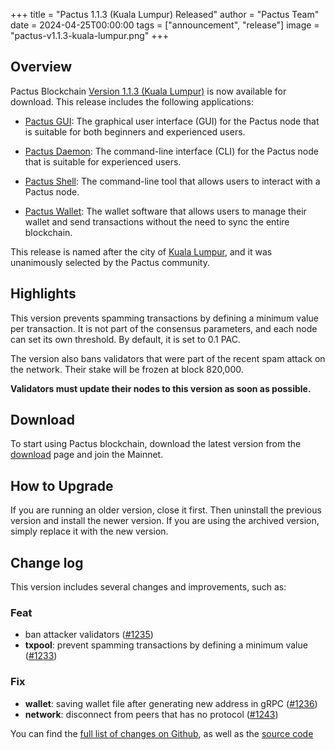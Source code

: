 +++
title = "Pactus 1.1.3 (Kuala Lumpur) Released"
author = "Pactus Team"
date = 2024-04-25T00:00:00
tags = ["announcement", "release"]
image = "pactus-v1.1.3-kuala-lumpur.png"
+++

## Overview

Pactus Blockchain [Version 1.1.3 (Kuala Lumpur)](https://github.com/pactus-project/pactus/releases/tag/v1.1.3)
is now available for download.
This release includes the following applications:

- [Pactus GUI](https://docs.pactus.org/get-started/pactus-gui/):
  The graphical user interface (GUI) for the Pactus node that is suitable
  for both beginners and experienced users.

- [Pactus Daemon](https://docs.pactus.org/get-started/pactus-daemon/):
  The command-line interface (CLI) for the Pactus node that is suitable for experienced users.

- [Pactus Shell](https://docs.pactus.org/tutorials/pactus-shell/):
  The command-line tool that allows users to interact with a Pactus node.

- [Pactus Wallet](https://docs.pactus.org/tutorials/pactus-wallet/):
  The wallet software that allows users to manage their wallet and send transactions
  without the need to sync the entire blockchain.

This release is named after the city of [Kuala Lumpur](https://en.wikipedia.org/wiki/Kuala_Lumpur),
and it was unanimously selected by the Pactus community.

## Highlights

This version prevents spamming transactions by defining a minimum value per transaction.
It is not part of the consensus parameters,
and each node can set its own threshold.
By default, it is set to 0.1 PAC.

The version also bans validators that were part of the recent spam attack on the network.
Their stake will be frozen at block 820,000.

**Validators must update their nodes to this version as soon as possible.**

## Download

To start using Pactus blockchain, download the latest version from the [download](/download)
page and join the Mainnet.

## How to Upgrade

If you are running an older version, close it first.
Then uninstall the previous version and install the newer version.
If you are using the archived version, simply replace it with the new version.

## Change log

This version includes several changes and improvements, such as:

### Feat

- ban attacker validators ([#1235](https://github.com/pactus-project/pactus/pull/1235))
- **txpool**: prevent spamming transactions by defining a minimum value ([#1233](https://github.com/pactus-project/pactus/pull/1233))

### Fix

- **wallet**: saving wallet file after generating new address in gRPC ([#1236](https://github.com/pactus-project/pactus/pull/1236))
- **network**: disconnect from peers that has no protocol ([#1243](https://github.com/pactus-project/pactus/pull/1243))

You can find the [full list of changes on Github](https://github.com/pactus-project/pactus/compare/v1.1.1...v1.1.3),
as well as the [source code](https://github.com/pactus-project/pactus/releases/tag/v1.1.3)
